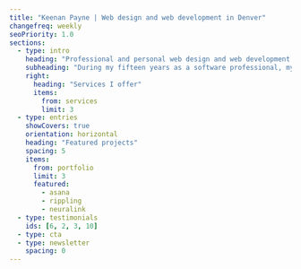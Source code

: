 ```yaml
---
title: "Keenan Payne | Web design and web development in Denver"
changefreq: weekly
seoPriority: 1.0
sections:
  - type: intro
    heading: "Professional and personal web design and web development services"
    subheading: "During my fifteen years as a software professional, my work has generated <strong>millions in revenue</strong>, sign up <strong>millions of SaaS users</strong>, and empowered global organizations with <strong>scalable software</strong>"
    right:
      heading: "Services I offer"
      items:
        from: services
        limit: 3
  - type: entries
    showCovers: true
    orientation: horizontal
    heading: "Featured projects"
    spacing: 5
    items:
      from: portfolio
      limit: 3
      featured:
        - asana
        - rippling
        - neuralink
  - type: testimonials
    ids: [6, 2, 3, 10]
  - type: cta
  - type: newsletter
    spacing: 0
---
```

